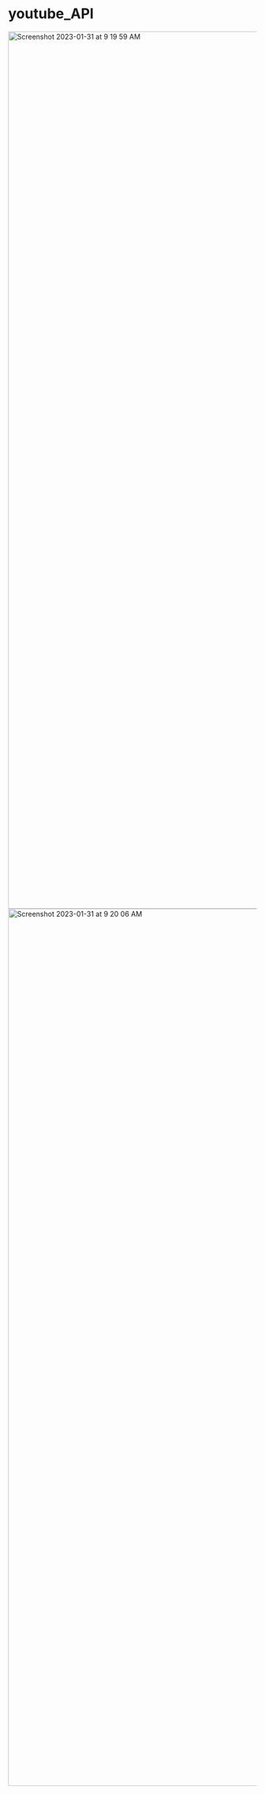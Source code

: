 # youtube_API
<img width="1776" alt="Screenshot 2023-01-31 at 9 19 59 AM" src="https://user-images.githubusercontent.com/56479326/215658644-6855448c-df46-4c48-8e97-cb4b62cccc5d.png">

<img width="1776" alt="Screenshot 2023-01-31 at 9 20 06 AM" src="https://user-images.githubusercontent.com/56479326/215658883-a2fd4add-c560-44a5-82ff-2e86f85e590c.png">

